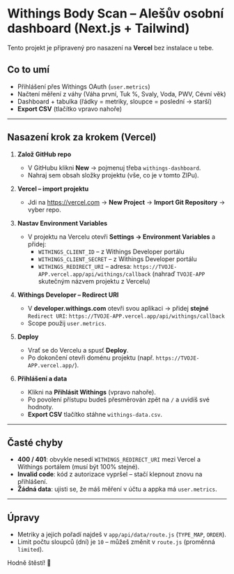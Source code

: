 # Withings Body Scan – Alešův osobní dashboard (Next.js + Tailwind)

Tento projekt je připravený pro nasazení na **Vercel** bez instalace u tebe.

## Co to umí
- Přihlášení přes Withings OAuth (`user.metrics`)
- Načtení měření z váhy (Váha první, Tuk %, Svaly, Voda, PWV, Cévní věk)
- Dashboard + tabulka (řádky = metriky, sloupce = poslední → starší)
- **Export CSV** (tlačítko vpravo nahoře)

---

## Nasazení krok za krokem (Vercel)
1. **Založ GitHub repo**
   - V GitHubu klikni **New** → pojmenuj třeba `withings-dashboard`.
   - Nahraj sem obsah složky projektu (vše, co je v tomto ZIPu).

2. **Vercel – import projektu**
   - Jdi na https://vercel.com → **New Project** → **Import Git Repository** → vyber repo.

3. **Nastav Environment Variables**
   - V projektu na Vercelu otevři **Settings → Environment Variables** a přidej:
     - `WITHINGS_CLIENT_ID` – z Withings Developer portálu
     - `WITHINGS_CLIENT_SECRET` – z Withings Developer portálu
     - `WITHINGS_REDIRECT_URI` – adresa: `https://TVOJE-APP.vercel.app/api/withings/callback`
       (nahraď `TVOJE-APP` skutečným názvem projektu z Vercelu)

4. **Withings Developer – Redirect URI**
   - V **developer.withings.com** otevři svou aplikaci → přidej **stejné** `Redirect URI`:
     `https://TVOJE-APP.vercel.app/api/withings/callback`
   - Scope použij `user.metrics`.

5. **Deploy**
   - Vrať se do Vercelu a spusť **Deploy**.
   - Po dokončení otevři doménu projektu (např. `https://TVOJE-APP.vercel.app/`).

6. **Přihlášení a data**
   - Klikni na **Přihlásit Withings** (vpravo nahoře).
   - Po povolení přístupu budeš přesměrován zpět na `/` a uvidíš své hodnoty.
   - **Export CSV** tlačítko stáhne `withings-data.csv`.

---

## Časté chyby
- **400 / 401**: obvykle nesedí `WITHINGS_REDIRECT_URI` mezi Vercel a Withings portálem (musí být 100% stejné).
- **Invalid code**: kód z autorizace vypršel – stačí klepnout znovu na přihlášení.
- **Žádná data**: ujisti se, že máš měření v účtu a appka má `user.metrics`.

---

## Úpravy
- Metriky a jejich pořadí najdeš v `app/api/data/route.js` (`TYPE_MAP`, `ORDER`).
- Limit počtu sloupců (dní) je `10` – můžeš změnit v `route.js` (proměnná `limited`).

Hodně štěstí! 👟

